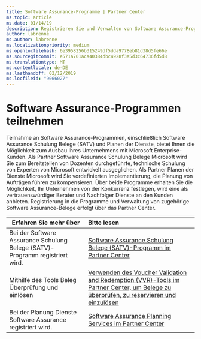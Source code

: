 ```yaml
---
title: Software Assurance-Programme | Partner Center
ms.topic: article
ms.date: 01/14/19
description: Registrieren Sie und Verwalten von Software Assurance-Programme im Partner Center
author: labrenne
ms.author: labrenne
ms.localizationpriority: medium
ms.openlocfilehash: 6e3958256b315249df5dda9778eb81d38d5fe66e
ms.sourcegitcommit: e571a701aca40384dbc4928f3a5d3c64736fd5d8
ms.translationtype: MT
ms.contentlocale: de-DE
ms.lasthandoff: 02/12/2019
ms.locfileid: "9066027"
---
```

# <a name="participate-in-software-assurance-programs"></a>Software Assurance-Programmen teilnehmen

Teilnahme an Software Assurance-Programmen, einschließlich Software Assurance Schulung Belege (SATV) und Planen der Dienste, bietet Ihnen die Möglichkeit zum Ausbau Ihres Unternehmens mit Microsoft Enterprise-Kunden. Als Partner Software Assurance Schulung Belege Microsoft wird Sie zum Bereitstellen von Dozenten durchgeführte, technische Schulung von Experten von Microsoft entwickelt ausgeglichen. Als Partner Planen der Dienste Microsoft wird Sie vordefinierten Implementierung, die Planung von Aufträgen führen zu kompensieren. Über beide Programme erhalten Sie die Möglichkeit, Ihr Unternehmen von der Konkurrenz festlegen, wird eine als vertrauenswürdiger Berater und Nachfolger Dienste an den Kunden anbieten. Registrierung in die Programme und Verwaltung von zugehörige Software Assurance-Belege erfolgt über das Partner Center.

|**Erfahren Sie mehr über**   |**Bitte lesen**   |
|--------------------------|:------------------|
|Bei der Software Assurance Schulung Belege (SATV)-Programm registriert wird.|[Software Assurance Schulung Belege (SATV)-Programm im Partner Center](software-assurance-satv.md)|
|Mithilfe des Tools Beleg Überprüfung und einlösen|[Verwenden des Voucher Validation and Redemption (VVR)-Tools im Partner Center, um Belege zu überprüfen, zu reservieren und einzulösen](voucher-validation-tool.md)|
|Bei der Planung Dienste Software Assurance registriert wird.|[Software Assurance Planning Services im Partner Center](software-assurance-dps.md) 


